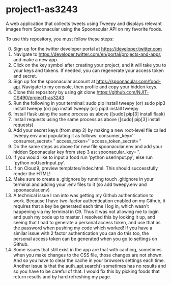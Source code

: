 # project1-as3243
A web application that collects tweets using Tweepy and displays relevant images from Spoonacular using the Spoonacular API on my favorite foods.

To use this repository, you must follow these steps:

0. Sign up for the twitter developer portal at https://developer.twitter.com
1. Navigate to https://developer.twitter.com/en/portal/projects-and-apps and make a new app.
2. Click on the key symbol after creating your project, and it will take you to your keys and tokens.
    If needed, you can regenerate your access token and secret.
3. Sign up for the spoonacular account at https://spoonacular.com/food-api. Navigate to my console, then profile and copy your hidden keys.
4. Clone this repository by using git clone https://github.com/NJIT-CS490/project1-as3243
5. Run the following in your terminal:
    sudo pip install tweepy
    (or) sudo pip3 install tweepy
    (or) pip install tweepy
    (or) pip3 install tweepy
6. Install flask using the same process as above ([sudo] pip[3] install flask)
7. Install requests using the same process as above ([sudo] pip[3] install requests)
8. Add your secret keys (from step 2) by making a new root-level file called tweepy.env and populating it as follows:
    consumer_key=''
    consumer_secret=''
    access_token=''
    access_token_secret=''
9. Do the same steps as above for new file spoonacular.env and add your hidden Spoonacular key from step 3 as:
    spoonacular_key=''.
10. If you would like to input a food run 'python userInput.py', else run 'python noUserInput.py'.
11. If on Cloud9, preview templates/index.html. This should successfully render the HTML!
12. Make sure to create a .gitignore by running touch .gitignore in your terminal and adding your .env files to it (so add tweepy.env and spoonacular.env)
13. A technical issue I ran into was getting my Github authentication to work. Because I have two-factor authentication enabled on my Github, it requires 
that a key be generated each time I log in, which wasn't happening via my terminal in C9. Thus it was not allowing me to login and push my code up to master. I 
resolved this by looking it up, and seeing that I had to generate a personal access token, and use that as the password when pushing my code which worked! If you
have a similar issue with 2 factor authentication you can do this too, the personal access token can be generated when you go to settings on Github.
14. Some issues that still exist in the app are that with caching, sometimes when you make changes to the CSS file, those changes are not shown. And so you have 
to clear the cache in your browsers settings each time. Another issue is that the auth_api.search() sometimes has no results and so you have to be careful of that. I would fix this by picking foods that return results and by hard refreshing my page.
